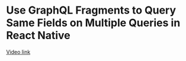 # Use GraphQL Fragments to Query Same Fields on Multiple Queries in React Native

[Video link](https://www.egghead.io/lessons/react-native-use-graphql-fragments-to-query-same-fields-on-multiple-queries-in-react-native?pl=building-a-news-app-with-react-native-graphql-and-typescript-08814691)

<TimeStamp start="00:00" end="00:00">



</TimeStamp>

